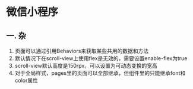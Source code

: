 # 微信小程序

## 一. 杂

1. 页面可以通过引用Behaviors来获取某些共用的数据和方法
2. 默认情况下在scroll-view上使用flex是无效的，需要设置enable-flex为true
3. scroll-view默认高度是150rpx，可以设置为可动态变换的宽高
4. 对于全局样式，pages里的页面可以全部继承，但组件里的只能继承font和color属性
